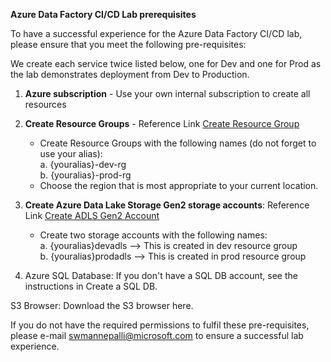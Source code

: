 
**Azure Data Factory CI/CD Lab prerequisites**

To have a successful experience for the Azure Data Factory CI/CD lab, please ensure that you meet the following pre-requisites:

We create each service twice listed below, one for Dev and one for Prod as the lab demonstrates deployment from Dev to Production.  

1. **Azure subscription** - Use your own internal subscription to create all resources
2. **Create Resource Groups** - Reference Link [Create Resource Group](https://learn.microsoft.com/en-us/azure/azure-resource-manager/management/manage-resource-groups-portal#create-resource-groups) <br />

	* Create Resource Groups with the following names (do not forget to use your alias):<br />
		a. {youralias}-dev-rg  <br />
		b. {youralias}-prod-rg <br />
	* Choose the region that is most appropriate to your current location.
	
3. **Create Azure Data Lake Storage Gen2 storage accounts**: Reference Link [Create ADLS Gen2 Account](https://learn.microsoft.com/en-us/azure/storage/blobs/create-data-lake-storage-account)  <br />

 	* Create two storage accounts with the following names:<br />
		a. {youralias}devadls --> This is created in dev resource group <br /> 
		b. {youralias}prodadls --> This is created in prod resource group <br /> 

4. Azure SQL Database: If you don't have a SQL DB account, see the instructions in Create a SQL DB.

S3 Browser: Download the S3 browser here.

If you do not have the required permissions to fulfil these pre-requisites, please e-mail swmannepalli@microsoft.com to ensure a successful lab experience.
